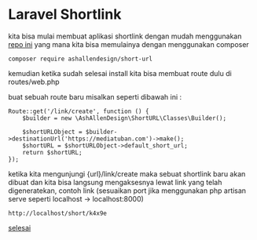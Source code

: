 # Laravel Shortlink

kita bisa mulai membuat aplikasi shortlink dengan mudah menggunakan [repo ini](https://github.com/ash-jc-allen/short-url) yang mana kita bisa memulainya dengan menggunakan composer

```
composer require ashallendesign/short-url
```

kemudian ketika sudah selesai install kita bisa membuat route dulu di routes/web.php

buat sebuah route baru misalkan seperti dibawah ini :

```
Route::get('/link/create', function () {
    $builder = new \AshAllenDesign\ShortURL\Classes\Builder();

    $shortURLObject = $builder->destinationUrl('https://mediatuban.com')->make();
    $shortURL = $shortURLObject->default_short_url;
    return $shortURL;
});
```

ketika kita mengunjungi {url}/link/create maka sebuat shortlink baru akan dibuat dan kita bisa langsung mengaksesnya lewat link yang telah digeneratekan, contoh link (sesuaikan port jika menggunakan php artisan serve seperti localhost -> localhost:8000)

```
http://localhost/short/k4x9e
```

[selesai](guide.md)
